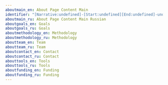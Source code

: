 ```yaml
---
aboutmain_en: A﻿bout Page Content Main
identifier: "[Narrative:undefined]-[Start:undefined][End:undefined]-undefined"
aboutmain_ru: A﻿bout Page Content Main Russian
aboutgoals_en: G﻿oals
aboutgoals_ru: G﻿oals
aboutmethodology_en: M﻿ethodology
aboutmethodology_ru: M﻿ethodology
aboutteam_en: T﻿eam
aboutteam_ru: T﻿eam
aboutcontact_en: C﻿ontact
aboutcontact_ru: C﻿ontact
abouttools_en: Tools
abouttools_ru: Tools
aboutfunding_en: F﻿unding
aboutfunding_ru: F﻿unding
---
```

